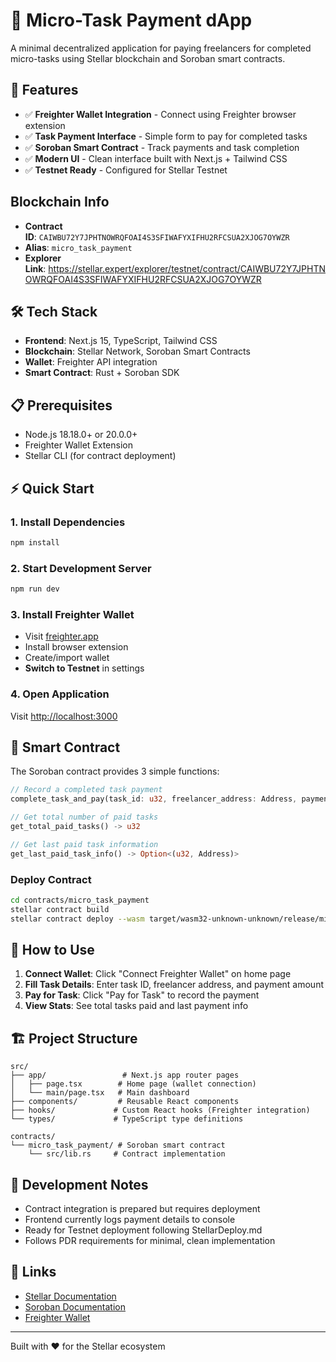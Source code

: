 # 🧩 Micro-Task Payment dApp

A minimal decentralized application for paying freelancers for completed micro-tasks using Stellar blockchain and Soroban smart contracts.

## 🚀 Features

- ✅ **Freighter Wallet Integration** - Connect using Freighter browser extension
- ✅ **Task Payment Interface** - Simple form to pay for completed tasks
- ✅ **Soroban Smart Contract** - Track payments and task completion
- ✅ **Modern UI** - Clean interface built with Next.js + Tailwind CSS
- ✅ **Testnet Ready** - Configured for Stellar Testnet

## Blockchain Info
- **Contract ID**: `CAIWBU72Y7JPHTNOWRQFOAI4S3SFIWAFYXIFHU2RFCSUA2XJOG7OYWZR`
- **Alias**: `micro_task_payment`
- **Explorer Link**: https://stellar.expert/explorer/testnet/contract/CAIWBU72Y7JPHTNOWRQFOAI4S3SFIWAFYXIFHU2RFCSUA2XJOG7OYWZR

## 🛠 Tech Stack

- **Frontend**: Next.js 15, TypeScript, Tailwind CSS
- **Blockchain**: Stellar Network, Soroban Smart Contracts
- **Wallet**: Freighter API integration
- **Smart Contract**: Rust + Soroban SDK

## 📋 Prerequisites

- Node.js 18.18.0+ or 20.0.0+
- Freighter Wallet Extension
- Stellar CLI (for contract deployment)

## ⚡ Quick Start

### 1. Install Dependencies
```bash
npm install
```

### 2. Start Development Server
```bash
npm run dev
```

### 3. Install Freighter Wallet
- Visit [freighter.app](https://freighter.app/)
- Install browser extension
- Create/import wallet
- **Switch to Testnet** in settings

### 4. Open Application
Visit [http://localhost:3000](http://localhost:3000)

## 🔧 Smart Contract

The Soroban contract provides 3 simple functions:

```rust
// Record a completed task payment
complete_task_and_pay(task_id: u32, freelancer_address: Address, payment_amount: u32)

// Get total number of paid tasks
get_total_paid_tasks() -> u32

// Get last paid task information
get_last_paid_task_info() -> Option<(u32, Address)>
```

### Deploy Contract
```bash
cd contracts/micro_task_payment
stellar contract build
stellar contract deploy --wasm target/wasm32-unknown-unknown/release/micro_task_payment.wasm --source alice --network testnet
```

## 📱 How to Use

1. **Connect Wallet**: Click "Connect Freighter Wallet" on home page
2. **Fill Task Details**: Enter task ID, freelancer address, and payment amount
3. **Pay for Task**: Click "Pay for Task" to record the payment
4. **View Stats**: See total tasks paid and last payment info

## 🏗 Project Structure

```
src/
├── app/                 # Next.js app router pages
│   ├── page.tsx        # Home page (wallet connection)
│   └── main/page.tsx   # Main dashboard
├── components/         # Reusable React components
├── hooks/             # Custom React hooks (Freighter integration)
└── types/             # TypeScript type definitions

contracts/
└── micro_task_payment/ # Soroban smart contract
    └── src/lib.rs     # Contract implementation
```

## 🌟 Development Notes

- Contract integration is prepared but requires deployment
- Frontend currently logs payment details to console
- Ready for Testnet deployment following StellarDeploy.md
- Follows PDR requirements for minimal, clean implementation

## 🔗 Links

- [Stellar Documentation](https://developers.stellar.org/)
- [Soroban Documentation](https://soroban.stellar.org/)
- [Freighter Wallet](https://freighter.app/)

---

Built with ❤️ for the Stellar ecosystem
